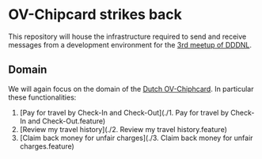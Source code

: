 OV-Chipcard strikes back
========================

This repository will house the infrastructure required to send and receive messages from a development environment for the [3rd meetup of DDDNL][1].

Domain
------

We will again focus on the domain of the [Dutch OV-Chiphcard][2]. In particular these functionalities:

1. [Pay for travel by Check-In and Check-Out](./1. Pay for travel by Check-In and Check-Out.feature)
2. [Review my travel history](./2. Review my travel history.feature)
3. [Claim back money for unfair charges](./3. Claim back money for unfair charges.feature)

[1]: http://www.meetup.com/Domain-Driven-Design-Nederland/events/232023125/
[2]: https://en.wikipedia.org/wiki/OV-chipkaart
